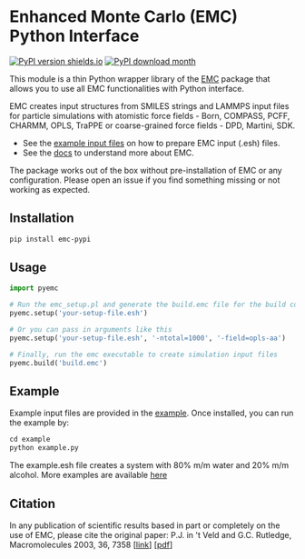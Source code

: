 # Enhanced Monte Carlo (EMC) Python Interface

[![PyPI version shields.io](https://img.shields.io/pypi/v/emc-pypi.svg?style=for-the-badge&logo=PyPI&logoColor=blue)](https://pypi.python.org/pypi/emc-pypi/)
[![PyPI download month](https://img.shields.io/pypi/dm/emc-pypi.svg?style=for-the-badge&logo=PyPI)](https://pypi.python.org/pypi/emc-pypi/)

This module is a thin Python wrapper library of the [EMC](http://montecarlo.sourceforge.net/emc/Welcome.html) package that allows you to use all EMC functionalities with Python interface.

EMC creates input structures from SMILES strings and LAMMPS input files for particle simulations with atomistic force fields - Born, COMPASS, PCFF, CHARMM, OPLS, TraPPE or coarse-grained force fields - DPD, Martini, SDK.

- See the [example input files](https://github.com/kevinshen56714/emc-pypi/tree/main/pyemc/emc/examples/setup) on how to prepare EMC input (.esh) files.
- See the [docs](https://github.com/kevinshen56714/emc-pypi/blob/main/pyemc/emc/docs/emc.pdf) to understand more about EMC.

The package works out of the box without pre-installation of EMC or any configuration. Please open an issue if you find something missing or not working as expected.

## Installation

```bash
pip install emc-pypi
```

## Usage

```python
import pyemc

# Run the emc_setup.pl and generate the build.emc file for the build command
pyemc.setup('your-setup-file.esh')

# Or you can pass in arguments like this
pyemc.setup('your-setup-file.esh', '-ntotal=1000', '-field=opls-aa')

# Finally, run the emc executable to create simulation input files
pyemc.build('build.emc')
```

## Example

Example input files are provided in the [example](https://github.com/kevinshen56714/emc-pypi/tree/main/example). Once installed, you can run the example by:

```python
cd example
python example.py
```

The example.esh file creates a system with 80% m/m water and 20% m/m alcohol. More examples are available [here](https://github.com/kevinshen56714/emc-pypi/tree/main/pyemc/emc/examples/setup)

## Citation

In any publication of scientific results based in part or completely on the use of EMC, please cite the original paper:
P.J. in 't Veld and G.C. Rutledge, Macromolecules 2003, 36, 7358 [[link](https://pubs.acs.org/doi/full/10.1021/ma0346658)] [[pdf](https://pubs.acs.org/doi/pdf/10.1021/ma0346658)]
